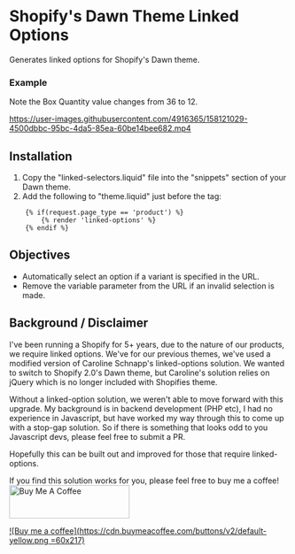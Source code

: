 # Shopify's Dawn Theme Linked Options
Generates linked options for Shopify's Dawn theme.

### Example
Note the Box Quantity value changes from 36 to 12.

https://user-images.githubusercontent.com/4916365/158121029-4500dbbc-95bc-4da5-85ea-60be14bee682.mp4

## Installation
1. Copy the "linked-selectors.liquid" file into the "snippets" section of your Dawn theme.
2. Add the following to "theme.liquid" just before the </body> tag:

```
    {% if(request.page_type == 'product') %}
    	{% render 'linked-options' %}
    {% endif %}
```

## Objectives
- Automatically select an option if a variant is specified in the URL.
- Remove the variable parameter from the URL if an invalid selection is made.

## Background / Disclaimer
I've been running a Shopify for 5+ years, due to the nature of our products, we require linked options. We've for our previous themes, we've used a modified version of Caroline Schnapp's linked-options solution. We wanted to switch to Shopify 2.0's Dawn theme, but Caroline's solution relies on jQuery which is no longer included with Shopifies theme.

Without a linked-option solution, we weren't able to move forward with this upgrade. My background is in backend development (PHP etc), I had no experience in Javascript, but have worked my way through this to come up with a stop-gap solution. So if there is something that looks odd to you Javascript devs, please feel free to submit a PR.

Hopefully this can be built out and improved for those that require linked-options.

If you find this solution works for you, please feel free to buy me a coffee!
<a href="https://www.buymeacoffee.com/jonohallnz" target="_blank"><img src="https://cdn.buymeacoffee.com/buttons/v2/default-yellow.png" alt="Buy Me A Coffee" style="height: 60px !important;width: 217px !important;" ></a>

[![Buy me a coffee](https://cdn.buymeacoffee.com/buttons/v2/default-yellow.png =60x217)](https://www.buymeacoffee.com/jonohallnz)
